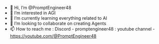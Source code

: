 - 👋 Hi, I’m @PromptEngineer48
- 👀 I’m interested in AGI
- 🌱 I’m currently learning everything related to AI
- 💞️ I’m looking to collaborate on creating Agents
- 📫 How to reach me : Discord - promptengineer48  : youtube channel - https://youtube.com/@PromptEngineer48

<!---
PromptEngineer48/PromptEngineer48 is a ✨ special ✨ repository because its `README.md` (this file) appears on your GitHub profile.
You can click the Preview link to take a look at your changes.
--->
